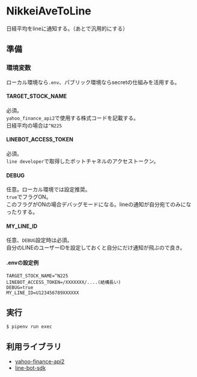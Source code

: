 # NikkeiAveToLine

日経平均をlineに通知する。（あとで汎用的にする）

## 準備

### 環境変数

ローカル環境なら`.env`、パブリック環境ならsecretの仕組みを活用する。

#### TARGET_STOCK_NAME

必須。  
`yahoo_finance_api2`で使用する株式コードを記載する。  
日経平均の場合は`^N225`

#### LINEBOT_ACCESS_TOKEN

必須。  
`line developer`で取得したボットチャネルのアクセストークン。  

#### DEBUG

任意。ローカル環境では設定推奨。  
`true`でフラグON。  
このフラグがONの場合デバッグモードになる。lineの通知が自分宛てのみになったりする。

#### MY_LINE_ID

任意、`DEBUG`設定時は必須。  
自分のLINEのユーザーIDを設定しておくと自分にだけ通知が飛ぶので良き。  

#### .envの設定例

```
TARGET_STOCK_NAME=^N225
LINEBOT_ACCESS_TOKEN=/XXXXXXX/....(結構長い)
DEBUG=true
MY_LINE_ID=U123456789XXXXXX
```

## 実行

`$ pipenv run exec`

## 利用ライブラリ

- [yahoo-finance-api2](https://github.com/pkout/yahoo_finance_api2)
- [line-bot-sdk](https://github.com/line/line-bot-sdk-pytho)